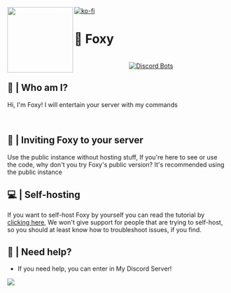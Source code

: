 <p align="center">
<img height="150" src="https://cdn.discordapp.com/attachments/782995363548102676/1066111279611261010/foxysunglasses.png" align="left">

[![ko-fi](https://ko-fi.com/img/githubbutton_sm.svg)](https://ko-fi.com/H2H4D9T3S)

<h1 align="left">🦊 Foxy</h1>



<p align="center">
<br>
<a align="center" href="https://discordbots.org/bot/737044809650274325?utm_source=widget">
<img src="https://discordbots.org/api/widget/737044809650274325.png" alt="Discord Bots" />
</a>
 </p>

## 🤔 | Who am I?
Hi, I'm Foxy! I will entertain your server with my commands

<br>

## 💜 | Inviting Foxy to your server 
Use the public instance without hosting stuff, If you're here to see or use the code, why don't you try Foxy's public version? It's recommended using the public instance

## 💻 | Self-hosting
If you want to self-host Foxy by yourself you can read the tutorial by [clicking here](https://github.com/FoxyTheBot/Foxy/blob/master/docs/SELF-HOSTING.md), We won't give support for people that are trying to self-host, so you should at least know how to troubleshoot issues, if you find.

## 🤔 | Need help?
- If you need help, you can enter in My Discord Server!

<a href="https://foxybot.win/discord"><img src="https://discordapp.com/api/guilds/768267522670723094/widget.png?style=banner3"></a>